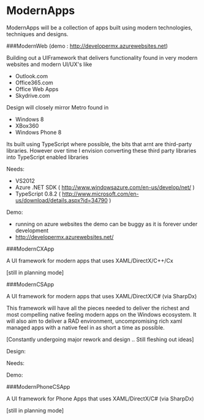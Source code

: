 ModernApps
==========

ModernApps will be a collection of apps built using modern technologies, techniques and designs.



###ModernWeb  (demo : http://developermx.azurewebsites.net)

Building out a UIFramework that delivers functionality found in very modern websites and modern UI/UX's like
  - Outlook.com
  - Office365.com
  - Office Web Apps
  - Skydrive.com

Design will closely mirror Metro found in 
  - Windows 8
  - XBox360
  - Windows Phone 8

Its built using TypeScript where possible, the bits that arnt are third-party libraries. However over time I envision converting these third party libraries into TypeScript enabled libraries

Needs:   
  - VS2012
  - Azure .NET SDK ( http://www.windowsazure.com/en-us/develop/net/ )
  - TypeScript 0.8.2 ( http://www.microsoft.com/en-us/download/details.aspx?id=34790 )  

  
Demo:
  - running on azure websites the demo can be buggy as it is forever under development 
  - http://developermx.azurewebsites.net/     


###ModernCXApp

A UI framework for modern apps that uses XAML/DirectX/C++/Cx

[still in planning mode]


###ModernCSApp

A UI framework for modern apps that uses XAML/DirectX/C# (via SharpDx)

This framework will have all the pieces needed to deliver the richest and most compelling native feeling modern apps on the Windows ecosystem.
It will also aim to deliver a RAD environment, uncompromising rich xaml managed apps with a native feel in as short a time as possible.

[Constantly undergoing major rework and design .. Still fleshing out ideas]

Design:

Needs:

Demo:




###ModernPhoneCSApp 

A UI framework for Phone Apps that uses XAML/DirectX/C# (via SharpDx)
  
[still in planning mode]
